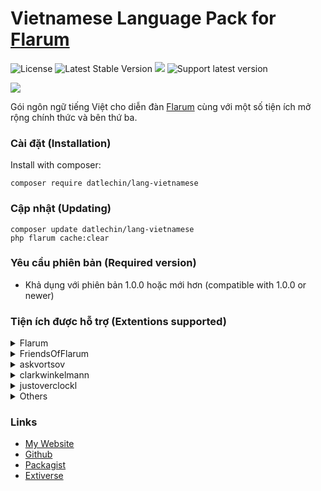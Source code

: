 # Vietnamese Language Pack for [Flarum](https://flarum.org)

![License](https://img.shields.io/badge/license-MIT-blue.svg) ![Latest Stable Version](https://img.shields.io/packagist/v/datlechin/lang-vietnamese.svg) ![](https://img.shields.io/packagist/dt/datlechin/lang-vietnamese.svg) ![Support latest version](https://flarum-badge-api.davwheat.dev/v1/compat-latest/datlechin/lang-vietnamese)

![](https://extiverse.com/extension/datlechin/lang-vietnamese/open-graph-image)

Gói ngôn ngữ tiếng Việt cho diễn đàn [Flarum](https://flarum.org) cùng với một số tiện ích mở rộng chính thức và bên thứ ba.

### Cài đặt (Installation)
Install with composer:
```
composer require datlechin/lang-vietnamese
```

### Cập nhật (Updating)
```
composer update datlechin/lang-vietnamese
php flarum cache:clear
```

### Yêu cầu phiên bản (Required version)
- Khả dụng với phiên bản 1.0.0 hoặc mới hơn (compatible with 1.0.0 or newer)

### Tiện ích được hỗ trợ (Extentions supported)
<details>
  <summary>Flarum</summary>
  <ul>
    <li>Core</li>
    <li>Akismet</li>
    <li>Approval</li>
    <li>Auth Facebook</li>
    <li>Auth Github</li>
    <li>Auth Twitter</li>
    <li>Emoji</li>
    <li>Flags</li>
    <li>Likes</li>
    <li>Lock</li>
    <li>Markdown</li>
    <li>Mentions</li>
    <li>Nicknames</li>
    <li>Pusher</li>
    <li>Statistics</li>
    <li>Sticky</li>
    <li>Supcriptions</li>
    <li>Suspend</li>
    <li>Tags</li>
  <ul>
</details>
    
<details>
  <summary>FriendsOfFlarum</summary>
  <ul>
    <li><a href="https://github.com/FriendsOfFlarum/masquerade">Masquerade</a> (1.0.0)</li>
    <li><a href="https://github.com/FriendsOfFlarum/open-collective">Open Collective</a> (1.0.0)</li>
    <li><a href="https://github.com/FriendsOfFlarum/sentry">Sentry</a> (1.0.1)</li>
    <li><a href="https://github.com/FriendsOfFlarum/spamblock">Spamblock</a> (1.0.0)</li>
    <li><a href="https://github.com/FriendsOfFlarum/split">Split</a> (1.0.0)</li>
    <li><a href="https://github.com/FriendsOfFlarum/subscribed">Subscribed</a> (1.0.0)</li>
    <li><a href="https://github.com/FriendsOfFlarum/impersonate">Impersonate</a> (1.0.0)</li>
    <li><a href="https://github.com/FriendsOfFlarum/github-sponsors">GitHub Sponsors</a> (1.0.0)</li>
    <li><a href="https://github.com/FriendsOfFlarum/geoip">GeoIP</a> (1.0.0)</li>
    <li><a href="https://github.com/FriendsOfFlarum/frontpage">FrontPage</a> (1.0.0)</li>
    <li><a href="https://github.com/FriendsOfFlarum/disposable-emails">Disposable Emails</a> (1.0.0)</li>
    <li><a href="https://github.com/FriendsOfFlarum/custom-footer">Custom Footer</a> (1.0.0)</li>
    <li><a href="https://github.com/FriendsOfFlarum/amazon-affiliation">Amazon Affiliation</a> (1.0.0)</li>
    <li><a href="https://github.com/FriendsOfFlarum/passport">Passport</a> (1.0.0)</li>
    <li><a href="https://github.com/FriendsOfFlarum/socialprofile">Social Profile</a> (1.1.0)</li>
    <li><a href="https://github.com/FriendsOfFlarum/doorman">Doorman</a> (1.0.0)</li>
    <li><a href="https://github.com/FriendsOfFlarum/filter">Filter</a> (1.0.1)</li>
    <li><a href="https://github.com/FriendsOfFlarum/gamification">Gamification</a> (1.0.0)</li>
    <li><a href="https://github.com/FriendsOfFlarum/html-errors">Custom HTML Error Pages</a> (1.0.0)</li>
    <li><a href="https://github.com/FriendsOfFlarum/ignore-users">Ignore Users</a> (1.0.0)</li>
    <li><a href="https://github.com/FriendsOfFlarum/prevent-necrobumping">Prevent Necrobumping</a> (0.5.0)</li>
    <li><a href="https://github.com/FriendsOfFlarum/stopforumspam">StopForumSpam</a> (1.0.0)</li>
    <li><a href="https://github.com/FriendsOfFlarum/webhooks">Webhooks</a> (1.0.0)</li>
    <li><a href="https://github.com/FriendsOfFlarum/cookie-consent">Cookie Consent</a> (1.0.0)</li>
    <li><a href="https://github.com/FriendsOfFlarum/terms">Terms</a> (1.0.0)</li>
    <li><a href="https://github.com/FriendsOfFlarum/sitemap">Sitemap</a></li>
    <li><a href="https://github.com/FriendsOfFlarum/pretty-mail">Pretty Mail</a></li>
    <li><a href="https://github.com/FriendsOfFlarum/mason">Mason</a></li>
    <li><a href="https://github.com/FriendsOfFlarum/analytics">Analytics</a></li>
    <li><a href="https://github.com/FriendsOfFlarum/default-group">Default Group</a></li>
    <li><a href="https://github.com/FriendsOfFlarum/forum-statistics-widget">Forum Statistics Widget</a></li>
    <li><a href="https://github.com/FriendsOfFlarum/merge-discussions">Merge Discussions</a></li>
    <li><a href="https://github.com/FriendsOfFlarum/pwned-passwords">Pwned Passwords</a></li>
    <li><a href="https://github.com/FriendsOfFlarum/reactions">Reactions</a></li>
    <li><a href="https://github.com/FriendsOfFlarum/discussion-language">Discussion Language</a></li>
    <li><a href="https://github.com/FriendsOfFlarum/linguist">Linguist</a></li>
    <li><a href="https://github.com/FriendsOfFlarum/formatting">Formatting</a></li>
    <li><a href="https://github.com/FriendsOfFlarum/user-bio">User Bio</a></li>
    <li><a href="https://github.com/FriendsOfFlarum/links">Links</a></li>
    <li><a href="https://github.com/FriendsOfFlarum/pages">Pages</a></li>
    <li><a href="https://github.com/FriendsOfFlarum/polls">Polls</a></li>
    <li><a href="https://github.com/FriendsOfFlarum/byobu">Byōbu</a></li>
    <li><a href="https://github.com/FriendsOfFlarum/merge-discussions">Merge Discussions</a></li>
    <li><a href="https://github.com/FriendsOfFlarum/reactions">Reactions</a></li>
    <li><a href="https://github.com/FriendsOfFlarum/follow-tags">Follow Tags</a></li>
    <li><a href="https://github.com/FriendsOfFlarum/user-directory">User Directory</a></li>
    <li><a href="https://github.com/FriendsOfFlarum/upload">Upload</a></li>
    <li><a href="https://github.com/FriendsOfFlarum/spamblock">Spamblock</a></li>
    <li><a href="https://github.com/FriendsOfFlarum/drafts">Drafts</a></li>
    <li><a href="https://github.com/FriendsOfFlarum/recaptcha">reCAPTCHA</a></li>
    <li><a href="https://github.com/FriendsOfFlarum/socialprofile">Social Profile</a></li>
    <li><a href="https://github.com/FriendsOfFlarum/best-answer">Best Answer</a></li>
    <li><a href="https://github.com/FriendsOfFlarum/nightmode">Night Mode</a></li>
    <li><a href="https://github.com/FriendsOfFlarum/share-social">Share Social</a></li>
    <li><a href="https://github.com/FriendsOfFlarum/secure-https">Secure HTTPS</a></li>
    <li><a href="https://github.com/FriendsOfFlarum/username-request">Username Request</a></li>
    <li><a href="https://github.com/FriendsOfFlarum/transliterator">URL Transliterator</a></li>
    <li><a href="https://github.com/FriendsOfFlarum/moderator-notes">Moderator Notes</a></li>
    <li><a href="https://github.com/FriendsOfFlarum/ban-ips">Ban IPs</a></li>
    <li><a href="https://github.com/FriendsOfFlarum/oauth">FoF OAuth</a></li>
  </ul> 
</details>

<details>
  <summary>askvortsov</summary>
  <ul>
    <li><a href="https://github.com/askvortsov1/flarum-pwa">Flarum Progressive Web App</a> (v3.0.3)</li>
    <li><a href="https://github.com/askvortsov1/flarum-moderator-warnings">Flarum Moderator Warnings</a> (v6.0.6)</li>
    <li><a href="https://github.com/askvortsov1/flarum-markdown-tables">Markdown Tables</a> (v1.2.1)</li>
    <li><a href="https://github.com/askvortsov1/flarum-help-tags">Flarum Help Tags</a> (v1.1.0)</li>
    <li><a href="https://github.com/askvortsov1/flarum-discussion-templates">Flarum Discussion Templates</a> (v0.1.3)</li>
    <li><a href="https://github.com/askvortsov1/flarum-checklist">Checklists</a> (v1.3.1)</li>
    <li><a href="https://github.com/askvortsov1/flarum-auto-moderator">Auto Moderator</a> (v0.1.1)</li>
    <li><a href="https://github.com/askvortsov1/flarum-categories">Flarum Categories</a> (v3.0.0)</li>
  </ul>
</details>

<details>
  <summary>clarkwinkelmann</summary>
  <ul>
    <li><a href="https://github.com/clarkwinkelmann/flarum-ext-status">Status</a> (1.0.0)</li>
    <li><a href="https://github.com/clarkwinkelmann/flarum-ext-who-read">Who read</a> (1.4.0)</li>
    <li><a href="https://github.com/clarkwinkelmann/flarum-ext-likes-received">Likes Received</a> (1.0.0)</li>
    <li><a href="https://github.com/clarkwinkelmann/flarum-ext-first-post-approval">First Post Approval</a> (1.0.0)</li>
    <li><a href="https://github.com/clarkwinkelmann/flarum-ext-author-change">Author Change</a> (1.0.1)</li>
    <li><a href="https://github.com/clarkwinkelmann/flarum-ext-follow-tags-prompt">Follow Tags Prompt</a> (1.0.0)</li>
    <li><a href="https://github.com/clarkwinkelmann/flarum-ext-popular-discussion-badge">Popular Discussion Badge</a> (1.0.0)</li>
    <li><a href="https://github.com/clarkwinkelmann/flarum-ext-create-user-modal">Create User Modal</a></li>
    <li><a href="https://github.com/clarkwinkelmann/flarum-ext-group-invitation">Group Invitation</a></li>
    <li><a href="https://github.com/clarkwinkelmann/flarum-ext-group-list">Group List</a></li>
    <li><a href="https://github.com/clarkwinkelmann/catch-the-fish">Catch The Fish</a></li>
    <li><a href="https://github.com/clarkwinkelmann/flarum-ext-external-email-validation">External Email Validation</a></li>
    <li><a href="https://github.com/clarkwinkelmann/flarum-ext-emojionearea">Emoji Picker</a></li>
  </ul>
</details>

<details>
  <summary>justoverclockl</summary>
  <ul>
    <li><a href="https://github.com/justoverclockl/edit-posts">Post Controls Buttons</a> (0.1.1)</li>
    <li><a href="https://github.com/justoverclockl/events-countdown">Events Countdown Widget</a> (0.1.8)</li>
    <li><a href="https://github.com/justoverclockl/custom-header">CustomHeader</a> (0.1.4)</li>
    <li><a href="https://github.com/justoverclockl/header-slideshow">HeaderSlideShow</a> (0.1.1)</li>
    <li><a href="https://github.com/justoverclockl/last-tweet">Last Tweet</a> (0.1.1)</li>
    <li><a href="https://github.com/justoverclockl/flarum-ext-infocards">Infocards</a> (0.1.5)</li>
    <li><a href="https://github.com/justoverclockl/username-blacklist">UsernameBlacklist</a> (0.1.0)</li>
    <li><a href="https://github.com/justoverclockl/first-visit-indexpage">FirstVisitIndexPage</a> (0.1.1)</li>
    <li><a href="https://github.com/justoverclockl/flarum-ext-feedback">Feedback</a> (0.1.4)</li>
    <li><a href="https://github.com/justoverclockl/flarum-ext-readmore">ReadMore</a> (1.0.4)</li>
    <li><a href="https://github.com/justoverclockl/flarum-ext-contactme">Contactme</a> (0.2.0)</li>
    <li><a href="https://github.com/justoverclockl/flarum-ext-keywords">Keywords</a> (1.8)</li>
    <li><a href="https://github.com/justoverclockl/flarum-ext-purify">Purify</a> (0.1.5)</li>
    <li><a href="https://github.com/justoverclockl/flarum-ext-toastme">ToastMe</a> (0.1.1)</li>
    <li><a href="https://github.com/justoverclockl/flarum-ext-hashtag">Hashtag</a> (0.1.9)</li>
  </ul>
</details>

<details>
  <summary>Others</summary>
  <ul>
    <li><a href="https://github.com/zerosonesfun/expired-posts">Expired Posts</a> (0.4)</li>
    <li><a href="https://github.com/FFans/clipboardjs">FFans Clipboardjs</a> (v1.0.0)</li>
    <li><a href="https://github.com/Nearata/flarum-ext-tags-color-generator">Tags Color Generator</a> (v2.0.0)</li>
    <li><a href="https://github.com/migratetoflarum/fake-data">Fake Data</a> (1.0.1)</li>
    <li><a href="https://github.com/android-com-pl/mobile-tab">Mobile tab</a> (1.0.3)</li>
    <li><a href="https://github.com/afrux/online-users-widget">Online Users Widget</a> (v0.1.1)</li>
    <li><a href="https://github.com/afrux/forum-stats-widget">Forum Stats Widget</a> (v0.1.0)</li>
    <li><a href="https://github.com/afrux/top-posters-widget">Top Posters Widget</a> (v0.1.1)</li>
    <li><a href="https://github.com/afrux/news-widget">News Widget</a> (v0.1.0)</li>
    <li><a href="https://github.com/davwheat/flarum-ext-custom-sidenav-links">Custom Side Nav Links</a> (v1.0.0)</li>
    <li><a href="https://github.com/Ralkage/flarum-hcaptcha">hCaptcha</a> (1.0.0)</li>
    <li><a href="https://github.com/KyrneDev/whisper">Whisper - Private Messaging</a> (0.1.3)</li>
    <li><a href="https://github.com/the-turk/flarum-nodp">Prevent Double-Posting</a> (1.0.1)</li>
    <li><a href="https://github.com/the-turk/flarum-flamoji">Flamoji</a> (1.0.2)</li>
    <li><a href="https://github.com/the-turk/flarum-diff">Diff</a></li>
    <li><a href="https://github.com/the-turk/flarum-welcome-widgets">Welcome Widgets</a></li>
    <li><a href="https://github.com/glowingblue/flarum-ext-redis-setup">Redis Setup</a> (1.0.3)</li>
    <li><a href="https://github.com/ramesh-dada/realtime">Realtime Posts</a> (v100.1)</li>
    <li><a href="https://github.com/katosdev/signature">Signature</a> (1.0.0)</li>
    <li><a href="https://github.com/Nearata/flarum-ext-cakeday">Cakeday</a> (v1.3.0)</li>
    <li><a href="https://github.com/MichaelBelgium/mybb_to_flarum">MyBB to Flarum</a> (v7.1)</li>
    <li><a href="https://github.com/Dem13n/discussion-cards">Discussion Cards</a> (v1.0.0)</li>
    <li><a href="https://github.com/imorland/html-head">HTML Head Items</a> (1.0.0)</li>
    <li><a href="https://github.com/SychO9/flarum-advanced-extension-categories">Advanced Extension Categories</a> (v0.1.3)</li>
    <li><a href="https://github.com/maicol07/flarum-ext-sso">Flarum SSO</a> (1.10.1)</li>
    <li><a href="https://github.com/SychO9/flarum-profile-cover">Profile Cover</a> (v1.3.0)</li>
    <li><a href="https://github.com/matteocontrini/flarum-imgur-upload">flarum-imgur-upload</a> (v3.6.0)</li>
    <li><a href="https://github.com/imorland/syndication">Syndication</a> (1.0.2)</li>
    <li><a href="https://github.com/therealsujitk/flarum-ext-gifs">GIFs</a> (v4.1.0)</li>
    <li><a href="https://github.com/NomisCZ/flarum-ext-auth-wechat">WeChat Login</a> (v1.0.0)</li>
    <li><a href="https://github.com/NomisCZ/flarum-ext-auth-steam">Steam Login</a> (v1.0.1)</li>
    <li><a href="https://github.com/ramesh-dada/Flarum-GUI-Image-and-Link">Flarum GUI Image and Link</a> (1.0)</li>
    <li><a href="https://github.com/android-com-pl/my-tags">My Tags</a> (1.0.1)</li>
    <li><a href="https://github.com/malago86/flarum-linkpreview">Link Preview</a> (0.1.0)</li>
    <li><a href="https://github.com/imorland/level-ranks">Level ranks</a> (1.0.0)</li>
    <li><a href="https://github.com/imorland/gravatar">Gravatar</a> (1.0.1)</li>
    <li><a href="https://github.com/extiverse/mercury">Mercury</a> (0.1.2)</li>
    <li><a href="https://github.com/jslirola/flarum-ext-login2seeplus">Login 2 See Plus</a> (v0.1.9.1)</li>
    <li><a href="https://github.com/malago86/flarum-ads">Ads</a> (0.3.1)</li>
    <li><a href="https://github.com/malago86/flarum-achievements">Achievements</a> (0.3.0)</li>
    <li><a href="https://github.com/v17development/flarum-seo">Flarum SEO</a></li>
    <li><a href="https://github.com/AntoineFr/flarum-ext-online">Online</a></li>
    <li><a href="https://github.com/v17development/flarum-user-badges">Flarum User Badges</a></li>
    <li><a href="https://github.com/imorland/follow-users">Follow Users</a></li>
    <li><a href="https://github.com/michaelbelgium/flarum-discussion-views">Discussion views</a></li>
    <li><a href="https://github.com/michaelbelgium/flarum-profile-views">Profile views</a></li>
    <li><a href="https://github.com/AntoineFr/flarum-ext-money">Money</a></li>
    <li><a href="https://github.com/v17development/flarum-blog">Flarum Blog</a></li>
  </ul> 
</details>

### Links
- [My Website](https://ngoquocdat.com)
- [Github](https://github.com/datlechin/lang-vietnamese)
- [Packagist](https://packagist.org/packages/datlechin/lang-vietnamese)
- [Extiverse](https://extiverse.com/extension/datlechin/lang-vietnamese)